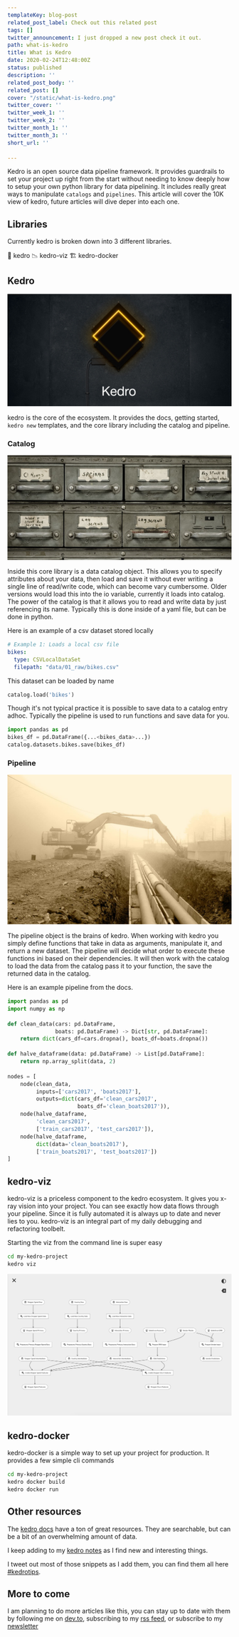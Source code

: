 ```yaml
---
templateKey: blog-post
related_post_label: Check out this related post
tags: []
twitter_announcement: I just dropped a new post check it out.
path: what-is-kedro
title: What is Kedro
date: 2020-02-24T12:48:00Z
status: published
description: ''
related_post_body: ''
related_post: []
cover: "/static/what-is-kedro.png"
twitter_cover: ''
twitter_week_1: ''
twitter_week_2: ''
twitter_month_1: ''
twitter_month_3: ''
short_url: ''

---
```

Kedro is an open source data pipeline framework.  It provides guardrails to set your project up right from the start without needing to know deeply how to setup your own python library for data pipelining.  It includes really great ways to manipulate `catalogs` and `pipelines`.  This article will cover the 10K view of kedro, future articles will dive deper into each one.

## Libraries

Currently kedro is broken down into 3 different libraries.

💎 kedro
📉 kedro-viz
🏗 kedro-docker

## Kedro

![](/static/68747470733a2f2f7261772e67697468756275736572636f6e74656e742e636f6d2f7175616e74756d626c61636b6c6162732f6b6564726f2f6d61737465722f696d672f6b6564726f5f62616e6e65722e6a7067.jpg)

kedro is the core of the ecosystem.  It provides the docs, getting started, `kedro new` templates, and the core library including the catalog and pipeline.

### Catalog

![catalogs](/jesse-orrico-h6xNSDlgciU-unsplash.jpg)

Inside this core library is a data catalog object.  This allows you to specify attributes about your data, then load and save it without ever writing a single line of read/write code, which can become vary cumbersome.  Older versions would load this into the io variable, currently it loads into catalog.  The power of the catalog is that it allows you to read and write data by just referencing its name.  Typically this is done inside of a yaml file, but can be done in python.

Here is an example of a csv dataset stored locally

``` yaml
# Example 1: Loads a local csv file
bikes:
  type: CSVLocalDataSet
  filepath: "data/01_raw/bikes.csv"
```

This dataset can be loaded by name

``` python
catalog.load('bikes')
```

Though it's not typical practice it is possible to save data to a catalog entry adhoc.  Typically the pipeline is used to run functions and save data for you.

``` python
import pandas as pd
bikes_df = pd.DataFrame({...<bikes_data>...})
catalog.datasets.bikes.save(bikes_df)
```

### Pipeline

![building pipelines](/roman-pentin-T5QT2bmiD4E-unsplash.jpg)

The pipeline object is the brains of kedro.  When working with kedro you simply define functions that take in data as arguments, manipulate it, and return a new dataset.  The pipeline will decide what order to execute these functions ini based on their dependencies.  It will then work with the catalog to load the data from the catalog pass it to your function, the save the returned data in the catalog.

Here is an example pipeline from the docs.

``` python
import pandas as pd
import numpy as np

def clean_data(cars: pd.DataFrame,
               boats: pd.DataFrame) -> Dict[str, pd.DataFrame]:
    return dict(cars_df=cars.dropna(), boats_df=boats.dropna())

def halve_dataframe(data: pd.DataFrame) -> List[pd.DataFrame]:
    return np.array_split(data, 2)

nodes = [
    node(clean_data,
         inputs=['cars2017', 'boats2017'],
         outputs=dict(cars_df='clean_cars2017',
                      boats_df='clean_boats2017')),
    node(halve_dataframe,
         'clean_cars2017',
         ['train_cars2017', 'test_cars2017']),
    node(halve_dataframe,
         dict(data='clean_boats2017'),
         ['train_boats2017', 'test_boats2017'])
]
```

## kedro-viz

kedro-viz is a priceless component to the kedro ecosystem.  It gives you x-ray vision into your project.  You can see exactly how data flows through your pipeline.  Since it is fully automated it is always up to date and never lies to you.  kedro-viz is an integral part of my daily debugging and refactoring toolbelt.

Starting the viz from the command line is super easy

``` bash
cd my-kedro-project
kedro viz
```

![](/static/pipeline_visualisation.png)

## kedro-docker

kedro-docker is a simple way to set up your project for production.  It provides a few simple cli commands

``` bash
cd my-kedro-project
kedro docker build
kedro docker run
```

## Other resources

The [kedro docs](https://kedro.readthedocs.io/) have a ton of great resources.  They are searchable, but can be a bit of an overwhelming amount of data.

I keep adding to my [kedro notes](https://waylonwalker.com/n/kedro/) as I find new and interesting things.

I tweet out most of those snippets as I add them, you can find them all here [#kedrotips](https://twitter.com/search?q=%23kedrotips).


## More to come

I am planning to do more articles like this, you can stay up to date with them by following me on [dev.to](https://dev.to/waylonwalker), subscribing to my [rss feed](https://waylonwalker.com/blog/rss.xml), or subscribe to my [newsletter](https://waylonwalker.com/newsletter)

